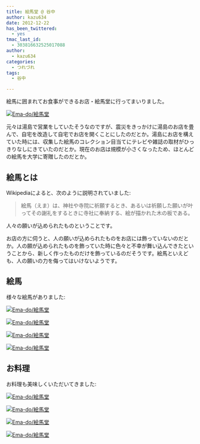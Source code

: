 ```yaml
---
title: 絵馬堂 @ 谷中
author: kazu634
date: 2012-12-22
has_been_twittered:
  - yes
tmac_last_id:
  - 303816632525017088
author:
  - kazu634
categories:
  - つれづれ
tags:
  - 谷中

---
```

絵馬に囲まれてお食事ができるお店・絵馬堂に行ってまいりました。

<a href="http://www.flickr.com/photos/42332031@N02/8276594378/in/photostream" onclick="__gaTracker('send', 'event', 'outbound-article', 'http://www.flickr.com/photos/42332031@N02/8276594378/in/photostream', '');" class="dpad-flickr-img" title="Ema-do/絵馬堂"><img class="aligncenter" src="http://farm9.staticflickr.com/8207/8276594378_cbc4acf8b9_z.jpg" alt="Ema-do/絵馬堂" /></a>

元々は湯島で営業をしていたそうなのですが、震災をきっかけに湯島のお店を畳んで、自宅を改造して自宅でお店を開くことにしたのだとか。湯島にお店を構えていた時には、収集した絵馬のコレクション目当てにテレビや雑誌の取材がひっきりなしにきていたのだとか。現在のお店は規模が小さくなったため、ほとんどの絵馬を大学に寄贈したのだとか。

<!--more-->

## 絵馬とは

Wikipediaによると、次のように説明されていました:

> 絵馬（えま）は、神社や寺院に祈願するとき、あるいは祈願した願いが叶ってその謝礼をするときに寺社に奉納する、絵が描かれた木の板である。

人々の願いが込められたものということです。

お店の方に伺うと、人の願いが込められたものをお店には飾っていないのだとか。人の願が込められたものを飾っていた時に色々と不幸が舞い込んできたということから、新しく作ったものだけを飾っているのだそうです。絵馬といえども、人の願いの力を侮ってはいけないようです。

## 絵馬

様々な絵馬がありました:

<a href="http://www.flickr.com/photos/42332031@N02/8276599410/in/photostream" onclick="__gaTracker('send', 'event', 'outbound-article', 'http://www.flickr.com/photos/42332031@N02/8276599410/in/photostream', '');" class="dpad-flickr-img" title="Ema-do/絵馬堂"><img class="aligncenter" src="http://farm9.staticflickr.com/8360/8276599410_49e44451bd.jpg" alt="Ema-do/絵馬堂" /></a>

<a href="http://www.flickr.com/photos/42332031@N02/8276599684/in/photostream" onclick="__gaTracker('send', 'event', 'outbound-article', 'http://www.flickr.com/photos/42332031@N02/8276599684/in/photostream', '');" class="dpad-flickr-img" title="Ema-do/絵馬堂"><img class="aligncenter" src="http://farm9.staticflickr.com/8494/8276599684_c0b898f328.jpg" alt="Ema-do/絵馬堂" /></a>

<a href="http://www.flickr.com/photos/42332031@N02/8276599920/in/photostream" onclick="__gaTracker('send', 'event', 'outbound-article', 'http://www.flickr.com/photos/42332031@N02/8276599920/in/photostream', '');" class="dpad-flickr-img" title="Ema-do/絵馬堂"><img class="aligncenter" src="http://farm9.staticflickr.com/8485/8276599920_0367ebc067.jpg" alt="Ema-do/絵馬堂" /></a>

<a href="http://www.flickr.com/photos/42332031@N02/8275538293/in/photostream" onclick="__gaTracker('send', 'event', 'outbound-article', 'http://www.flickr.com/photos/42332031@N02/8275538293/in/photostream', '');" class="dpad-flickr-img" title="Ema-do/絵馬堂"><img class="aligncenter" src="http://farm9.staticflickr.com/8202/8275538293_2d2f5e267b.jpg" alt="Ema-do/絵馬堂" /></a>

## お料理

お料理も美味しくいただいてきました:

<a href="http://www.flickr.com/photos/42332031@N02/8276595614/in/photostream" onclick="__gaTracker('send', 'event', 'outbound-article', 'http://www.flickr.com/photos/42332031@N02/8276595614/in/photostream', '');" class="dpad-flickr-img" title="Ema-do/絵馬堂"><img class="aligncenter" src="http://farm9.staticflickr.com/8211/8276595614_cd62b765ca.jpg" alt="Ema-do/絵馬堂" /></a>

<a href="http://www.flickr.com/photos/42332031@N02/8276595830/in/photostream" onclick="__gaTracker('send', 'event', 'outbound-article', 'http://www.flickr.com/photos/42332031@N02/8276595830/in/photostream', '');" class="dpad-flickr-img" title="Ema-do/絵馬堂"><img class="aligncenter" src="http://farm9.staticflickr.com/8219/8276595830_7bc5b9c4dc.jpg" alt="Ema-do/絵馬堂" /></a>

<a href="http://www.flickr.com/photos/42332031@N02/8276596018/in/photostream" onclick="__gaTracker('send', 'event', 'outbound-article', 'http://www.flickr.com/photos/42332031@N02/8276596018/in/photostream', '');" class="dpad-flickr-img" title="Ema-do/絵馬堂"><img class="aligncenter" src="http://farm9.staticflickr.com/8060/8276596018_bd767be978.jpg" alt="Ema-do/絵馬堂" /></a>

<a href="http://www.flickr.com/photos/42332031@N02/8275535347/in/photostream" onclick="__gaTracker('send', 'event', 'outbound-article', 'http://www.flickr.com/photos/42332031@N02/8275535347/in/photostream', '');" class="dpad-flickr-img" title="Ema-do/絵馬堂"><img class="aligncenter" src="http://farm9.staticflickr.com/8066/8275535347_298d6b9569.jpg" alt="Ema-do/絵馬堂" /></a>

